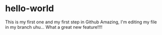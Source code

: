 # hello-world
This is my first one and my first step in Github
Amazing, I'm editing my file in my branch uhu... What a great new feature!!!!
